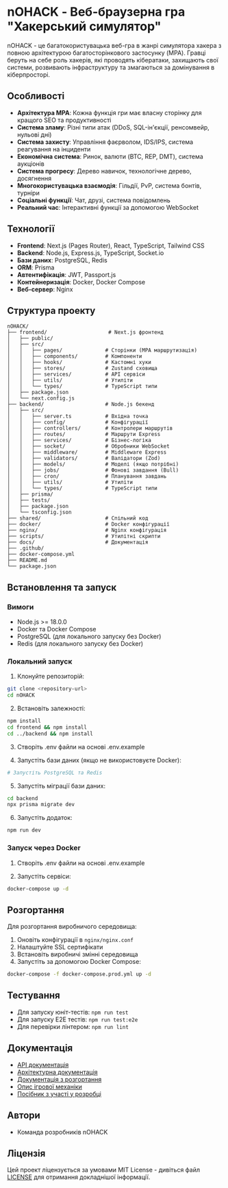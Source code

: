 # nOHACK - Веб-браузерна гра "Хакерський симулятор"

nOHACK - це багатокористувацька веб-гра в жанрі симулятора хакера з повною архітектурою багатосторінкового застосунку (MPA). Гравці беруть на себе роль хакерів, які проводять кібератаки, захищають свої системи, розвивають інфраструктуру та змагаються за домінування в кіберпросторі.

## Особливості

- **Архітектура MPA**: Кожна функція гри має власну сторінку для кращого SEO та продуктивності
- **Система зламу**: Різні типи атак (DDoS, SQL-ін'єкції, ренсомвейр, нульові дні)
- **Система захисту**: Управління фаєрволом, IDS/IPS, система реагування на інциденти
- **Економічна система**: Ринок, валюти (BTC, REP, DMT), система аукціонів
- **Система прогресу**: Дерево навичок, технологічне дерево, досягнення
- **Многокористувацька взаємодія**: Гільдії, PvP, система бонтів, турніри
- **Соціальні функції**: Чат, друзі, система повідомлень
- **Реальний час**: Інтерактивні функції за допомогою WebSocket

## Технології

- **Frontend**: Next.js (Pages Router), React, TypeScript, Tailwind CSS
- **Backend**: Node.js, Express.js, TypeScript, Socket.io
- **Бази даних**: PostgreSQL, Redis
- **ORM**: Prisma
- **Автентифікація**: JWT, Passport.js
- **Контейнеризація**: Docker, Docker Compose
- **Веб-сервер**: Nginx

## Структура проекту

```
nOHACK/
├── frontend/                    # Next.js фронтенд
│   ├── public/
│   ├── src/
│   │   ├── pages/              # Сторінки (MPA маршрутизація)
│   │   ├── components/         # Компоненти
│   │   ├── hooks/              # Кастомні хуки
│   │   ├── stores/             # Zustand сховища
│   │   ├── services/           # API сервіси
│   │   ├── utils/              # Утиліти
│   │   └── types/              # TypeScript типи
│   ├── package.json
│   └── next.config.js
├── backend/                    # Node.js бекенд
│   ├── src/
│   │   ├── server.ts           # Вхідна точка
│   │   ├── config/             # Конфігурації
│   │   ├── controllers/        # Контролери маршрутів
│   │   ├── routes/             # Маршрути Express
│   │   ├── services/           # Бізнес-логіка
│   │   ├── socket/             # Обробники WebSocket
│   │   ├── middleware/         # Middleware Express
│   │   ├── validators/         # Валідатори (Zod)
│   │   ├── models/             # Моделі (якщо потрібні)
│   │   ├── jobs/               # Фонові завдання (Bull)
│   │   ├── cron/               # Планування завдань
│   │   ├── utils/              # Утиліти
│   │   └── types/              # TypeScript типи
│   ├── prisma/
│   ├── tests/
│   ├── package.json
│   └── tsconfig.json
├── shared/                     # Спільний код
├── docker/                     # Docker конфігурації
├── nginx/                      # Nginx конфігурація
├── scripts/                    # Утилітні скрипти
├── docs/                       # Документація
├── .github/
├── docker-compose.yml
├── README.md
└── package.json
```

## Встановлення та запуск

### Вимоги

- Node.js >= 18.0.0
- Docker та Docker Compose
- PostgreSQL (для локального запуску без Docker)
- Redis (для локального запуску без Docker)

### Локальний запуск

1. Клонуйте репозиторій:
```bash
git clone <repository-url>
cd nOHACK
```

2. Встановіть залежності:
```bash
npm install
cd frontend && npm install
cd ../backend && npm install
```

3. Створіть .env файли на основі .env.example

4. Запустіть бази даних (якщо не використовуєте Docker):
```bash
# Запустіть PostgreSQL та Redis
```

5. Запустіть міграції бази даних:
```bash
cd backend
npx prisma migrate dev
```

6. Запустіть додаток:
```bash
npm run dev
```

### Запуск через Docker

1. Створіть .env файли на основі .env.example

2. Запустіть сервіси:
```bash
docker-compose up -d
```

## Розгортання

Для розгортання виробничого середовища:

1. Оновіть конфігурації в `nginx/nginx.conf`
2. Налаштуйте SSL сертифікати
3. Встановіть виробничі змінні середовища
4. Запустіть за допомогою Docker Compose:
```bash
docker-compose -f docker-compose.prod.yml up -d
```

## Тестування

- Для запуску юніт-тестів: `npm run test`
- Для запуску E2E тестів: `npm run test:e2e`
- Для перевірки лінтером: `npm run lint`

## Документація

- [API документація](./docs/API.md)
- [Архітектурна документація](./docs/ARCHITECTURE.md)
- [Документація з розгортання](./docs/DEPLOYMENT.md)
- [Опис ігрової механіки](./docs/GAME_MECHANICS.md)
- [Посібник з участі у розробці](./docs/CONTRIBUTING.md)

## Автори

- Команда розробників nOHACK

## Ліцензія

Цей проект ліцензується за умовами MIT License - дивіться файл [LICENSE](./LICENSE) для отримання докладнішої інформації.